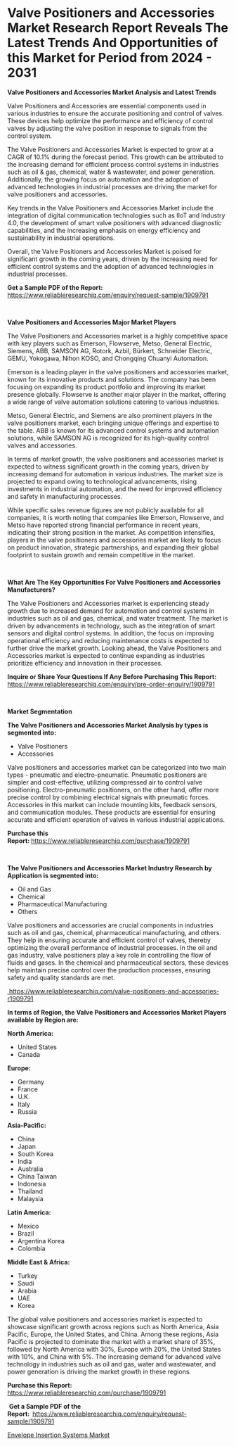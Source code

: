 <p><h1>Valve Positioners and Accessories Market Research Report Reveals The Latest Trends And Opportunities of this Market for Period from 2024 - 2031</h1></p><p><strong>Valve Positioners and Accessories Market Analysis and Latest Trends</strong></p>
<p><p>Valve Positioners and Accessories are essential components used in various industries to ensure the accurate positioning and control of valves. These devices help optimize the performance and efficiency of control valves by adjusting the valve position in response to signals from the control system.</p><p>The Valve Positioners and Accessories Market is expected to grow at a CAGR of 10.1% during the forecast period. This growth can be attributed to the increasing demand for efficient process control systems in industries such as oil & gas, chemical, water & wastewater, and power generation. Additionally, the growing focus on automation and the adoption of advanced technologies in industrial processes are driving the market for valve positioners and accessories.</p><p>Key trends in the Valve Positioners and Accessories Market include the integration of digital communication technologies such as IIoT and Industry 4.0, the development of smart valve positioners with advanced diagnostic capabilities, and the increasing emphasis on energy efficiency and sustainability in industrial operations.</p><p>Overall, the Valve Positioners and Accessories Market is poised for significant growth in the coming years, driven by the increasing need for efficient control systems and the adoption of advanced technologies in industrial processes.</p></p>
<p><strong>Get a Sample PDF of the Report:&nbsp;</strong> <a href="https://www.reliableresearchiq.com/enquiry/request-sample/1909791">https://www.reliableresearchiq.com/enquiry/request-sample/1909791</a></p>
<p>&nbsp;</p>
<p><strong>Valve Positioners and Accessories Major Market Players</strong></p>
<p><p>The Valve Positioners and Accessories market is a highly competitive space with key players such as Emerson, Flowserve, Metso, General Electric, Siemens, ABB, SAMSON AG, Rotork, Azbil, Bürkert, Schneider Electric, GEMU, Yokogawa, Nihon KOSO, and Chongqing Chuanyi Automation.</p><p>Emerson is a leading player in the valve positioners and accessories market, known for its innovative products and solutions. The company has been focusing on expanding its product portfolio and improving its market presence globally. Flowserve is another major player in the market, offering a wide range of valve automation solutions catering to various industries.</p><p>Metso, General Electric, and Siemens are also prominent players in the valve positioners market, each bringing unique offerings and expertise to the table. ABB is known for its advanced control systems and automation solutions, while SAMSON AG is recognized for its high-quality control valves and accessories.</p><p>In terms of market growth, the valve positioners and accessories market is expected to witness significant growth in the coming years, driven by increasing demand for automation in various industries. The market size is projected to expand owing to technological advancements, rising investments in industrial automation, and the need for improved efficiency and safety in manufacturing processes.</p><p>While specific sales revenue figures are not publicly available for all companies, it is worth noting that companies like Emerson, Flowserve, and Metso have reported strong financial performance in recent years, indicating their strong position in the market. As competition intensifies, players in the valve positioners and accessories market are likely to focus on product innovation, strategic partnerships, and expanding their global footprint to sustain growth and remain competitive in the market.</p></p>
<p>&nbsp;</p>
<p><strong>What Are The Key Opportunities For Valve Positioners and Accessories Manufacturers?</strong></p>
<p><p>The Valve Positioners and Accessories market is experiencing steady growth due to increased demand for automation and control systems in industries such as oil and gas, chemical, and water treatment. The market is driven by advancements in technology, such as the integration of smart sensors and digital control systems. In addition, the focus on improving operational efficiency and reducing maintenance costs is expected to further drive the market growth. Looking ahead, the Valve Positioners and Accessories market is expected to continue expanding as industries prioritize efficiency and innovation in their processes.</p></p>
<p><strong>Inquire or Share Your Questions If Any Before Purchasing This Report:</strong> <a href="https://www.reliableresearchiq.com/enquiry/pre-order-enquiry/1909791">https://www.reliableresearchiq.com/enquiry/pre-order-enquiry/1909791</a></p>
<p>&nbsp;</p>
<p><strong>Market Segmentation</strong></p>
<p><strong>The Valve Positioners and Accessories Market Analysis by types is segmented into:</strong></p>
<p><ul><li>Valve Positioners</li><li>Accessories</li></ul></p>
<p><p>Valve positioners and accessories market can be categorized into two main types - pneumatic and electro-pneumatic. Pneumatic positioners are simpler and cost-effective, utilizing compressed air to control valve positioning. Electro-pneumatic positioners, on the other hand, offer more precise control by combining electrical signals with pneumatic forces. Accessories in this market can include mounting kits, feedback sensors, and communication modules. These products are essential for ensuring accurate and efficient operation of valves in various industrial applications.</p></p>
<p><strong>Purchase this Report:&nbsp;</strong><a href="https://www.reliableresearchiq.com/purchase/1909791">https://www.reliableresearchiq.com/purchase/1909791</a></p>
<p>&nbsp;</p>
<p><strong>The Valve Positioners and Accessories Market Industry Research by Application is segmented into:</strong></p>
<p><ul><li>Oil and Gas</li><li>Chemical</li><li>Pharmaceutical Manufacturing</li><li>Others</li></ul></p>
<p><p>Valve positioners and accessories are crucial components in industries such as oil and gas, chemical, pharmaceutical manufacturing, and others. They help in ensuring accurate and efficient control of valves, thereby optimizing the overall performance of industrial processes. In the oil and gas industry, valve positioners play a key role in controlling the flow of fluids and gases. In the chemical and pharmaceutical sectors, these devices help maintain precise control over the production processes, ensuring safety and quality standards are met.</p></p>
<p><a href="https://www.reliableresearchiq.com/valve-positioners-and-accessories-r1909791">&nbsp;https://www.reliableresearchiq.com/valve-positioners-and-accessories-r1909791</a></p>
<p><strong>In terms of Region, the Valve Positioners and Accessories Market Players available by Region are:</strong></p>
<p>
    <p> <strong> North America: </strong>
        <ul>
            <li>United States</li>
            <li>Canada</li>
        </ul>
        </p> 
    <p> <strong> Europe: </strong>
        <ul>
            <li>Germany</li>
            <li>France</li>
            <li>U.K.</li>
            <li>Italy</li>
            <li>Russia</li>
        </ul>
        </p> 
    <p> <strong> Asia-Pacific: </strong>
        <ul>
            <li>China</li>
            <li>Japan</li>
            <li>South Korea</li>
            <li>India</li>
            <li>Australia</li>
            <li>China Taiwan</li>
            <li>Indonesia</li>
            <li>Thailand</li>
            <li>Malaysia</li>
        </ul>
        </p> 
    <p> <strong> Latin America: </strong>
        <ul>
            <li>Mexico</li>
            <li>Brazil</li>
            <li>Argentina Korea</li>
            <li>Colombia</li>
        </ul>
        </p> 
    <p> <strong> Middle East & Africa: </strong>
        <ul>
            <li>Turkey</li>
            <li>Saudi</li>
            <li>Arabia</li>
            <li>UAE</li>
            <li>Korea</li>
        </ul>
    </p>
    </p>
<p><p>The global valve positioners and accessories market is expected to showcase significant growth across regions such as North America, Asia Pacific, Europe, the United States, and China. Among these regions, Asia Pacific is projected to dominate the market with a market share of 35%, followed by North America with 30%, Europe with 20%, the United States with 10%, and China with 5%. The increasing demand for advanced valve technology in industries such as oil and gas, water and wastewater, and power generation is driving the market growth in these regions.</p></p>
<p><strong>Purchase this Report: </strong><a href="https://www.reliableresearchiq.com/purchase/1909791">https://www.reliableresearchiq.com/purchase/1909791</a></p>
<p>&nbsp;<strong>Get a Sample PDF of the Report:&nbsp;&nbsp;</strong><a href="https://www.reliableresearchiq.com/enquiry/request-sample/1909791">https://www.reliableresearchiq.com/enquiry/request-sample/1909791</a></p>
<p><strong></strong></p>
<p><p><a href="https://github.com/arabintang013/Market-Research-Report-List-1/blob/main/envelope-insertion-systems-market.md">Envelope Insertion Systems Market</a></p></p>